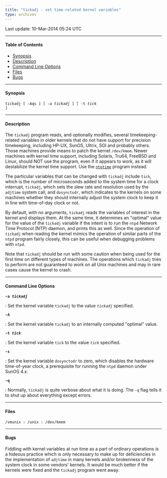 ```yaml
---
title: "tickadj - set time-related kernel variables"
type: archives
---
```


Last update: 10-Mar-2014 05:24 UTC

* * *

#### Table of Contents

*   [Synopsis](/archives/4.2.8-series/tickadj/#synopsis)
*   [Description](/archives/4.2.8-series/tickadj/#description)
*   [Command Line Options](/archives/4.2.8-series/tickadj/#command-line-options)
*   [Files](/archives/4.2.8-series/tickadj/#files)
*   [Bugs](/archives/4.2.8-series/tickadj/#bugs)

* * *

#### Synopsis

<code>tickadj [ -Aqs ] [ -a _tickadj_ ] [ -t _tick_ ]</code>

* * *

#### Description

The <code>tickadj</code> program reads, and optionally modifies, several timekeeping-related variables in older kernels that do not have support for precision timekeeping, including HP-UX, SunOS, Ultrix, SGI and probably others. Those machines provide means to patch the kernel <code>/dev/kmem</code>. Newer machines with kernel time support, including Solaris, Tru64, FreeBSD and Linux, should NOT use the program, even if it appears to work, as it will destabilize the kernel time support. Use the [<code>ntptime</code>](/archives/4.2.8-series/ntptime) program instead.

The particular variables that can be changed with <code>tickadj</code> include <code>tick</code>, which is the number of microseconds added to the system time for a clock interrupt, <code>tickadj</code>, which sets the slew rate and resolution used by the <code>adjtime</code> system call, and <code>dosynctodr</code>, which indicates to the kernels on some machines whether they should internally adjust the system clock to keep it in line with time-of-day clock or not.

By default, with no arguments, <code>tickadj</code> reads the variables of interest in the kernel and displays them. At the same time, it determines an "optimal" value for the value of the <code>tickadj</code> variable if the intent is to run the <code>ntpd</code> Network Time Protocol (NTP) daemon, and prints this as well. Since the operation of <code>tickadj</code> when reading the kernel mimics the operation of similar parts of the <code>ntpd</code> program fairly closely, this can be useful when debugging problems with <code>ntpd</code>.

Note that <code>tickadj</code> should be run with some caution when being used for the first time on different types of machines. The operations which <code>tickadj</code> tries to perform are not guaranteed to work on all Unix machines and may in rare cases cause the kernel to crash.

* * *

#### Command Line Options

<code>**-a _tickadj_**</code>

: Set the kernel variable <code>tickadj</code> to the value <code>_tickadj_</code> specified.

<code>**-A**</code>

: Set the kernel variable <code>tickadj</code> to an internally computed "optimal" value.

<code>**-t _tick_**</code>

: Set the kernel variable <code>tick</code> to the value _<code>tick</code>_ specified.

<code>**-s**</code>

: Set the kernel variable <code>dosynctodr</code> to zero, which disables the hardware time-of-year clock, a prerequisite for running the <code>ntpd</code> daemon under SunOS 4.x.

<code>**-q**</code>

: Normally, <code>tickadj</code> is quite verbose about what it is doing. The <code>-q</code> flag tells it to shut up about everything except errors.

* * *

#### Files

<code>/vmunix
: /unix
: /dev/kmem
</code>

* * *

#### Bugs

Fiddling with kernel variables at run time as a part of ordinary operations is a hideous practice which is only necessary to make up for deficiencies in the implementation of <code>adjtime</code> in many kernels and/or brokenness of the system clock in some vendors' kernels. It would be much better if the kernels were fixed and the <code>tickadj</code> program went away.